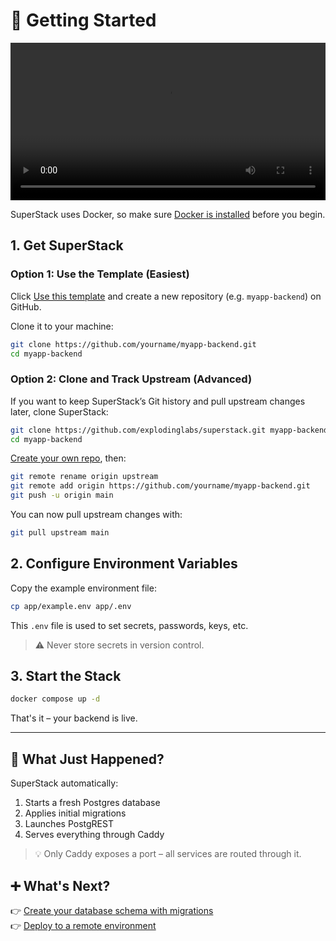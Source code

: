 # 🚀 Getting Started

<video controls width="100%">
  <source src="/superstack/assets/getting-started.mp4" type="video/mp4">
  <data 
    value="Music: Bensound, License: UZG5X7IWWLQOQEU1, Artist: Lunar Years" 
    hidden>
  </data>
  Your browser does not support the video tag.
</video>

SuperStack uses Docker, so make sure [Docker is
installed](https://docs.docker.com/get-docker/) before you begin.

## 1. Get SuperStack

### Option 1: Use the Template (Easiest)

Click [Use this template](https://github.com/explodinglabs/superstack/generate)
and create a new repository (e.g. `myapp-backend`) on GitHub.

Clone it to your machine:

```sh
git clone https://github.com/yourname/myapp-backend.git
cd myapp-backend
```

### Option 2: Clone and Track Upstream (Advanced)

If you want to keep SuperStack’s Git history and pull upstream changes later,
clone SuperStack:

```sh
git clone https://github.com/explodinglabs/superstack.git myapp-backend
cd myapp-backend
```

[Create your own repo](https://github.com/new), then:

```sh
git remote rename origin upstream
git remote add origin https://github.com/yourname/myapp-backend.git
git push -u origin main
```

You can now pull upstream changes with:

```sh
git pull upstream main
```

## 2. Configure Environment Variables

Copy the example environment file:

```sh
cp app/example.env app/.env
```

This `.env` file is used to set secrets, passwords, keys, etc.

> ⚠️ Never store secrets in version control.

## 3. Start the Stack

```sh
docker compose up -d
```

That's it – your backend is live.

---

## 🧩 What Just Happened?

SuperStack automatically:

1. Starts a fresh Postgres database
2. Applies initial migrations
3. Launches PostgREST
4. Serves everything through Caddy

> 💡 Only Caddy exposes a port – all services are routed through it.

## ➕ What's Next?

👉 [Create your database schema with migrations](migrations.md)  
👉 [Deploy to a remote environment](deploying.md)
